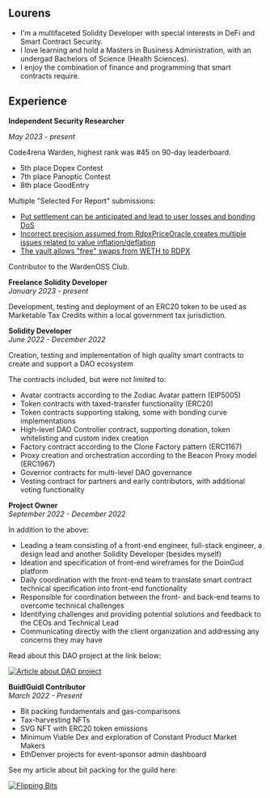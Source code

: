 ## Lourens  
- I'm a multifaceted Solidity Developer with special interests in DeFi and Smart Contract Security.
- I love learning and hold a Masters in Business Administration, with an undergad Bachelors of Science (Health Sciences).
- I enjoy the combination of finance and programming that smart contracts require.

## Experience  
**Independent Security Researcher**  

*May 2023 - present*  

Code4rena Warden, highest rank was #45 on 90-day leaderboard.
- 5th place Dopex Contest
- 7th place Panoptic Contest
- 8th place GoodEntry 

Multiple "Selected For Report" submissions:
- [Put settlement can be anticipated and lead to user losses and bonding DoS](https://github.com/code-423n4/2023-08-dopex-findings/issues/1584)  
- [Incorrect precision assumed from RdpxPriceOracle creates multiple issues related to value inflation/deflation](https://github.com/code-423n4/2023-08-dopex-findings/issues/549) 
- [The vault allows "free" swaps from WETH to RDPX](https://github.com/code-423n4/2023-08-dopex-findings/issues/2130)   

Contributor to the WardenOSS Club.
  
**Freelance Solidity Developer**  
*January 2023 - present*  

Development, testing and deployment of an ERC20 token to be used as Marketable Tax Credits within a local government tax jurisdiction.

**Solidity Developer**  
*June 2022 - December 2022*  

Creation, testing and implementation of high quality smart contracts to create and support a DAO ecosystem  

The contracts included, but were not limited to:
- Avatar contracts according to the Zodiac Avatar pattern (EIP5005)
- Token contracts with taxed-transfer functionality (ERC20)
- Token contracts supporting staking, some with bonding curve implementations
- High-level DAO Controller contract, supporting donation, token whitelisting and custom index creation
- Factory contract according to the Clone Factory pattern (ERC1167)
- Proxy creation and orchestration according to the Beacon Proxy model (ERC1967)
- Governor contracts for multi-level DAO governance
- Vesting contract for partners and early contributors, with additional voting functionality

**Project Owner**  
*September 2022 - December 2022*  

In addition to the above:  

- Leading a team consisting of a front-end engineer, full-stack engineer, a design lead and another Solidity Developer (besides myself)
- Ideation and specification of front-end wireframes for the DoinGud platform
- Daily coordination with the front-end team to translate smart contract technical specification into front-end functionality
- Responsible for coordination between the front- and back-end teams to overcome technical challenges
- Identifying challenges and providing potential solutions and feedback to the CEOs and Technical Lead
- Communicating directly with the client organization and addressing any concerns they may have

Read about this DAO project at the link below:

[![Article about DAO project](https://mirror-media.imgix.net/publication-images/xEbUO9KLAH4neuco6p5LT.jpeg?height=512&width=1024&h=512&w=1024&auto=compress)](https://mirror.xyz/0013700.eth/zWJyiODvgveaw32h0jRRQuebeSVoJ-gEoj42essfQUk)

**BuidlGuidl Contributor**  
*March 2022 - Present*  
  
- Bit packing fundamentals and gas-comparisons
- Tax-harvesting NFTs
- SVG NFT with ERC20 token emissions
- Minimum Viable Dex and exploration of Constant Product Market Makers
- EthDenver projects for event-sponsor admin dashboard

See my article about bit packing for the guild here: 

[![Flipping Bits](https://storage.googleapis.com/download/storage/v1/b/buidlguidl-v3.appspot.com/o/builds%2Fab32b86505dc3b4890356d600.jpeg?generation=1673862785523426&alt=media)](https://app.buidlguidl.com/build/rKQQX7HvCcoVpWCU3qMW)

<!---
lokithe5th/lokithe5th is a ✨ special ✨ repository because its `README.md` (this file) appears on your GitHub profile.
You can click the Preview link to take a look at your changes.
--->
